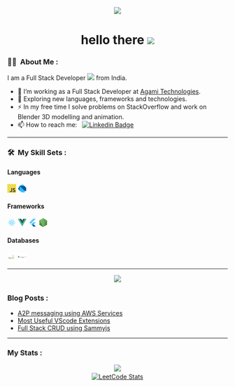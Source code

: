 <p align="center"><img src="https://media.giphy.com/media/xVRRDVP6lqtNQJrzN7/giphy.gif" /></p>

<h1 align="center">hello there <img src="https://media.giphy.com/media/hvRJCLFzcasrR4ia7z/giphy.gif" width="40"></h1>

### :man_technologist: &nbsp;About Me :

I am a Full Stack Developer <img src="https://media.giphy.com/media/WUlplcMpOCEmTGBtBW/giphy.gif" width="30"> from India.

- 🔭 I’m working as a Full Stack Developer at [Agami Technologies](https://agamitechnolies.com).
- 🌱 Exploring new languages, frameworks and technologies.
- ⚡ In my free time I solve problems on StackOverflow and work on Blender 3D modelling and animation.
- 📫 How to reach me: &nbsp; [![Linkedin Badge](https://img.shields.io/badge/-Anveeg-blue?style=flat&logo=Linkedin&logoColor=white)](https://www.linkedin.com/in/anveeg-sinha-669b801aa/)

---

### 🛠 &nbsp;My Skill Sets :

#### Languages
<code><img height="20" alt="javascript" title="javascript" src="https://raw.githubusercontent.com/github/explore/80688e429a7d4ef2fca1e82350fe8e3517d3494d/topics/javascript/javascript.png"></code>
<code><img height="20" alt="dart" title="Dart" src="https://raw.githubusercontent.com/github/explore/80688e429a7d4ef2fca1e82350fe8e3517d3494d/topics/dart/dart.png"></code>
#### Frameworks
<code><img height="20" alt="react" title="React" src="https://raw.githubusercontent.com/github/explore/80688e429a7d4ef2fca1e82350fe8e3517d3494d/topics/react/react.png"></code>
<code><img height="20" alt="vue" title="Vue" src="https://raw.githubusercontent.com/github/explore/5c058a388828bb5fde0bcafd4bc867b5bb3f26f3/topics/vue/vue.png"></code>
<code><img height="20" alt="flutter" title="Flutter" src="https://raw.githubusercontent.com/github/explore/80688e429a7d4ef2fca1e82350fe8e3517d3494d/topics/flutter/flutter.png"></code>
<code><img height="20" alt="nodejs" title="Nodejs" src="https://raw.githubusercontent.com/github/explore/80688e429a7d4ef2fca1e82350fe8e3517d3494d/topics/nodejs/nodejs.png"></code>
#### Databases
<code><img height="20" alt="mysql" title="Mysql" src="https://raw.githubusercontent.com/github/explore/80688e429a7d4ef2fca1e82350fe8e3517d3494d/topics/mysql/mysql.png"></code>
<code><img height="20" alt="mongodb" title="MongoDB" src="https://raw.githubusercontent.com/github/explore/80688e429a7d4ef2fca1e82350fe8e3517d3494d/topics/mongodb/mongodb.png"></code>

---
<p align="center"><img src="https://media.giphy.com/media/Ll88bcCbnV5U5UGsW7/giphy.gif" width="100"/></p>

### Blog Posts :
<!-- BLOG-POST-LIST:START -->
- [A2P messaging using AWS Services](https://blog.agamitechnologies.com/a2p-two-way-sms-using-amazon-aws-sdk-and-node-js/)
- [Most Useful VScode Extensions](https://blog.agamitechnologies.com/vscode-extensions/)
- [Full Stack CRUD using Sammyjs](https://blog.agamitechnologies.com/hey-sammy/)
<!-- BLOG-POST-LIST:END -->

---
### My Stats :
<div align="center">
  
<img height="137px"
  src="https://stackoverflow-card.vercel.app/?userID=17498746&theme=dracula"
/>
  <br>
<a href=''>![LeetCode Stats](https://leetcode.card.workers.dev/anmol1905?theme=nord&font=source_code_pro&extension=null)</a>

</div>
